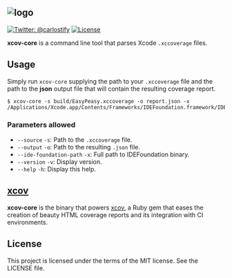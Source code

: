 ![logo](http://www.nakiostudio.com/xcov-logo.png)
-------
[![Twitter: @carlostify](https://img.shields.io/badge/contact-@carlostify-blue.svg?style=flat)](https://twitter.com/carlostify)
[![License](https://img.shields.io/badge/license-MIT-green.svg?style=flat)](https://github.com/nakiostudio/xcov/blob/master/LICENSE)

**xcov-core** is a command line tool that parses Xcode `.xccoverage` files.

## Usage

Simply run `xcov-core` supplying the path to your `.xccoverage` file and the path
to the **json** output file that will contain the resulting coverage report.

```
$ xcov-core -s build/EasyPeasy.xccoverage -o report.json -x /Applications/Xcode.app/Contents/Frameworks/IDEFoundation.framework/IDEFoundation
```

### Parameters allowed
* `--source` `-s`: Path to the `.xccoverage` file.
* `--output` `-o`: Path to the resulting `.json` file.
* `--ide-foundation-path` `-x`: Full path to IDEFoundation binary.
* `--version` `-v`: Display version.
* `--help` `-h`: Display this help.

## [xcov](https://github.com/nakiostudio/xcov)
**xcov-core** is the binary that powers [xcov](https://github.com/nakiostudio/xcov),
a Ruby gem that eases the creation of beauty HTML coverage reports and its integration
with CI environments.

## License
This project is licensed under the terms of the MIT license. See the LICENSE file.
